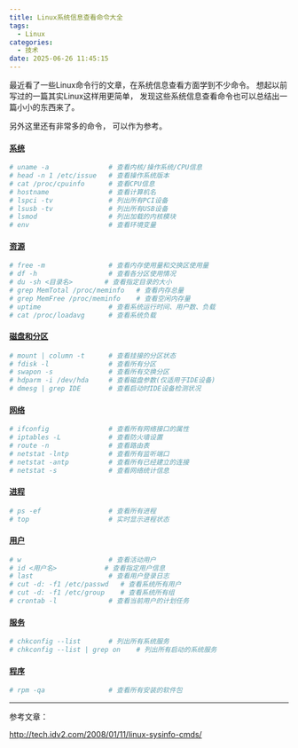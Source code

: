 ```yaml
---
title: Linux系统信息查看命令大全
tags:
  - Linux
categories:
  - 技术
date: 2025-06-26 11:45:15
---
```


最近看了一些Linux命令行的文章，在系统信息查看方面学到不少命令。 想起以前写过的一篇其实Linux这样用更简单， 发现这些系统信息查看命令也可以总结出一篇小小的东西来了。

另外这里还有非常多的命令， 可以作为参考。

#### [系统](#1)

```bash
# uname -a               # 查看内核/操作系统/CPU信息
# head -n 1 /etc/issue   # 查看操作系统版本
# cat /proc/cpuinfo      # 查看CPU信息
# hostname               # 查看计算机名
# lspci -tv              # 列出所有PCI设备
# lsusb -tv              # 列出所有USB设备
# lsmod                  # 列出加载的内核模块
# env                    # 查看环境变量
```

#### [资源](#2)

```bash
# free -m                # 查看内存使用量和交换区使用量
# df -h                  # 查看各分区使用情况
# du -sh <目录名>        # 查看指定目录的大小
# grep MemTotal /proc/meminfo   # 查看内存总量
# grep MemFree /proc/meminfo    # 查看空闲内存量
# uptime                 # 查看系统运行时间、用户数、负载
# cat /proc/loadavg      # 查看系统负载
```

#### [磁盘和分区](#3)

```bash
# mount | column -t      # 查看挂接的分区状态
# fdisk -l               # 查看所有分区
# swapon -s              # 查看所有交换分区
# hdparm -i /dev/hda     # 查看磁盘参数(仅适用于IDE设备)
# dmesg | grep IDE       # 查看启动时IDE设备检测状况
```

#### [网络](#4)

```bash
# ifconfig               # 查看所有网络接口的属性
# iptables -L            # 查看防火墙设置
# route -n               # 查看路由表
# netstat -lntp          # 查看所有监听端口
# netstat -antp          # 查看所有已经建立的连接
# netstat -s             # 查看网络统计信息
```

#### [进程](#5)

```bash
# ps -ef                 # 查看所有进程
# top                    # 实时显示进程状态
```

#### [用户](#6)

```bash
# w                      # 查看活动用户
# id <用户名>            # 查看指定用户信息
# last                   # 查看用户登录日志
# cut -d: -f1 /etc/passwd   # 查看系统所有用户
# cut -d: -f1 /etc/group    # 查看系统所有组
# crontab -l             # 查看当前用户的计划任务
```

#### [服务](#7)

```bash
# chkconfig --list       # 列出所有系统服务
# chkconfig --list | grep on    # 列出所有启动的系统服务
```

#### [程序](#8)

```bash
# rpm -qa                # 查看所有安装的软件包
```

---

参考文章：

http://tech.idv2.com/2008/01/11/linux-sysinfo-cmds/

